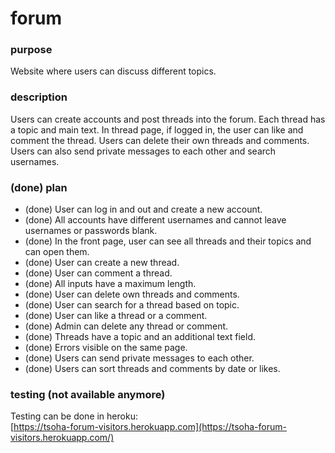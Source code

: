 # forum

### purpose
Website where users can discuss different topics.

### description
Users can create accounts and post threads into the forum. Each thread has a topic and main text. In thread page, if logged in, the user can like and comment the thread. Users can delete their own threads and comments. Users can also send private messages to each other and search usernames. 

### (done) plan
- (done) User can log in and out and create a new account.  
- (done) All accounts have different usernames and cannot leave usernames or passwords blank.  
- (done) In the front page, user can see all threads and their topics and can open them.  
- (done) User can create a new thread.  
- (done) User can comment a thread.  
- (done) All inputs have a maximum length.  
- (done) User can delete own threads and comments.  
- (done) User can search for a thread based on topic.  
- (done) User can like a thread or a comment.  
- (done) Admin can delete any thread or comment.   
- (done) Threads have a topic and an additional text field.  
- (done) Errors visible on the same page.  
- (done) Users can send private messages to each other.  
- (done) Users can sort threads and comments by date or likes.  

### testing (not available anymore)
Testing can be done in heroku:  
[https://tsoha-forum-visitors.herokuapp.com](https://tsoha-forum-visitors.herokuapp.com/)
